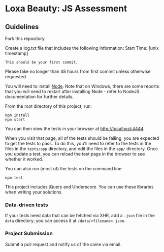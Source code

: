 # Loxa Beauty: JS Assessment

## Guidelines

Fork this repository.

Create a log.txt file that includes the following information:
    Start Time: [unix timestamp]
    
    This should be your first commit.

Please take no longer than 48 hours from first commit unless otherwise requested.

You will need to install [Node](https://nodejs.org/). Note that on Windows, there are some reports that you will need to restart
after installing Node - refer to NodeJS documentation for further details.

From the root directory of this project, run:

    npm install
    npm start

You can then view the tests in your browser at
[http://localhost:4444](http://localhost:4444).

When you visit that page, all of the tests should be failing; you are expected to
get the tests to pass. To do this, you'll need to refer to the tests in the
files in the `tests/app` directory, and edit the files in the `app/` directory.
Once you update a test, you can reload the test page in the browser to see
whether it worked.

You can also run (most of) the tests on the command line:

    npm test

This project includes jQuery and Underscore. You can use these
libraries when writing your solutions.

### Data-driven tests

If your tests need data that can be fetched via XHR, add a `.json` file in
the `data` directory; you can access it at `/data/<filename>.json`.

### Project Submission

Submit a pull request and notify us of the same via email.
